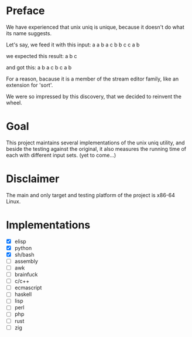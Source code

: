 # Preface #

We have experienced that unix uniq is unique, because it doesn't do what its name suggests.

Let's say, we feed it with this input: a a b a c b b c c a b

we expected this result: a b c

and got this: a b a c b c a b

For a reason, bacause it is a member of the stream editor family, like an extension for 'sort'.

We were so impressed by this discovery, that we decided to reinvent the wheel.

# Goal #

This project maintains several implementations of the unix uniq utility, and beside the testing against the
original, it also measures the running time of each with different input sets. (yet to come...)

# Disclaimer #

The main and only target and testing platform of the project is x86-64 Linux.

# Implementations #

- [x] elisp
- [x] python
- [x] sh/bash
- [ ] assembly
- [ ] awk
- [ ] brainfuck
- [ ] c/c++
- [ ] ecmascript
- [ ] haskell
- [ ] lisp
- [ ] perl
- [ ] php
- [ ] rust
- [ ] zig
